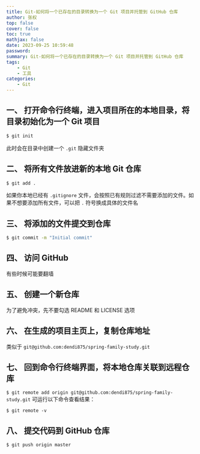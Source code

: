 ```yaml
---
title: Git-如何将一个已存在的目录转换为一个 Git 项目并托管到 GitHub 仓库
author: 张权
top: false
cover: false
toc: true
mathjax: false
date: 2023-09-25 10:59:48
password:
summary: Git-如何将一个已存在的目录转换为一个 Git 项目并托管到 GitHub 仓库
tags:
	- Git
	- 工具
categories:
	- Git
---
```


## 一、 打开命令行终端，进入项目所在的本地目录，将目录初始化为一个 Git 项目

```bash
$ git init
```

此时会在目录中创建一个 `.git` 隐藏文件夹

## 二、 将所有文件放进新的本地 Git 仓库

```bash
$ git add .
```

如果你本地已经有 `.gitignore` 文件，会按照已有规则过滤不需要添加的文件。如果不想要添加所有文件，可以把 `.` 符号换成具体的文件名

## 三、 将添加的文件提交到仓库

```bash
$ git commit -m "Initial commit"
```

## 四、 访问 GitHub

有些时候可能要翻墙

## 五、 创建一个新仓库

为了避免冲突，先不要勾选 README 和 LICENSE 选项

## 六、 在生成的项目主页上，复制仓库地址

类似于 `git@github.com:dendi875/spring-family-study.git`

## 七、 回到命令行终端界面，将本地仓库关联到远程仓库

`$ git remote add origin git@github.com:dendi875/spring-family-study.git` 可运行以下命令查看结果：

`$ git remote -v` 

## 八、 提交代码到 GitHub 仓库

```
$ git push origin master
```